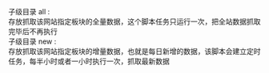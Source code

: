 子级目录 all :<br> 
    存放抓取该网站指定板块的全量数据，这个脚本任务只运行一次，把全站数据抓取完毕后不再执行
<br> 
子级目录 new :<br> 
    存放抓取该网站指定板块的增量数据，也就是每日新增的数据，该脚本会建立定时任务，每半小时或者一小时执行一次，抓取最新数据

